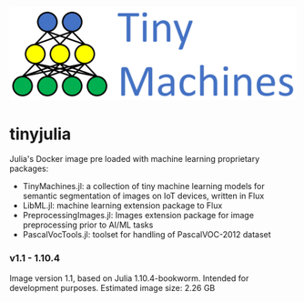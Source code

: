 ![alt text](https://github.com/cirobr/TinyMachines.jl/blob/main/images/logo-name-tm.png?raw=true)

# tinyjulia
Julia's Docker image pre loaded with machine learning proprietary packages:
* TinyMachines.jl: a collection of tiny machine learning models for semantic segmentation of images on IoT devices, written in Flux
* LibML.jl: machine learning extension package to Flux
* PreprocessingImages.jl: Images extension package for image preprocessing prior to AI/ML tasks
* PascalVocTools.jl: toolset for handling of PascalVOC-2012 dataset

### v1.1 - 1.10.4
Image version 1.1, based on Julia 1.10.4-bookworm. Intended for development purposes.
Estimated image size: 2.26 GB
